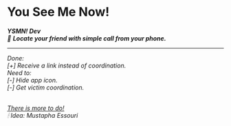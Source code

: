 # You See Me Now!
<b><i>YSMN! Dev<i></b><br>
📍 <b>Locate your friend with simple call from your phone.</b>&nbsp;
<hr>

Done:<br/>
[+] Receive a link instead of coordination.<br/>
Need to:<br/>
[-] Hide app icon.<br>
[-] Get victim coordination.
 
<br/>
<u>There is more to do!</u><br>
🕯 <i>Idea:</i>&nbsp;Mustapha Essouri
